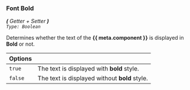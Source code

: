 ### Font Bold  
_**\(** Getter + Setter **\)**  
`Type: Boolean`_

Determines whether the text of the **{{ meta.component }}** is displayed in **Bold** or not.

Options              | []()
-------------------- | ------------
`true `              | The text is displayed with **bold** style.
`false `             | The text is displayed without **bold** style.
